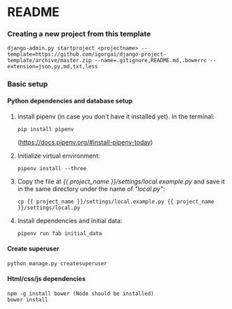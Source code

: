 # README #

### Creating a new project from this template

```
django-admin.py startproject <projectname> --template=https://github.com/igorgai/django-project-template/archive/master.zip --name=.gitignore,README.md,.bowerrc --extension=json,py,md,txt,less
```

### Basic setup ###
#### Python dependencies and database setup

1. Install pipenv (in case you don't have it installed yet). 
    In the terminal:
    ```
    pip install pipenv
    ```
    (https://docs.pipenv.org/#install-pipenv-today)
    
2. Initialize virtual environment:
    ```
    pipenv install --three
    ```
3. Copy the file at *{{ project_name }}/settings/local.example.py* and save it in the same directory under the name of *"local.py"*:

    ```
    cp {{ project_name }}/settings/local.example.py {{ project_name }}/settings/local.py
    ```

4. Install dependencies and initial data: 
    ```
    pipenv run fab initial_data
    ```

#### Create superuser

```
python manage.py createsuperuser
```

#### Html/css/js dependencies

```
npm -g install bower (Node should be installed)
bower install
```


